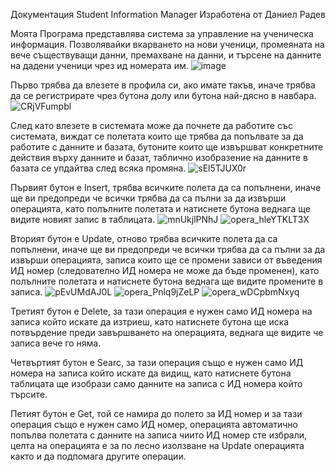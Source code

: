 Документация
Student Information Manager
Изработена от Даниел Радев

Моята Програма представлява система за управление на ученическа информация. Позволявайки вкарването на нови ученици, промеяната на вече съществуващи данни, премахване на данни, и търсене на данните на дадени ученици чрез ид номерата им.
![image](https://user-images.githubusercontent.com/26287242/165495112-f278e3f9-c6d1-4590-b9dd-b0c965a6759d.png)

Първо трябва да влезете в профила си, ако имате такъв, иначе трябва да се регистрирате чрез бутона долу или бутона най-дясно в навбара.
![CRjVFumpbl](https://user-images.githubusercontent.com/26287242/165495502-e8914f4e-9180-4c94-8a6a-cf0b6ce9f0d0.png)

След като влезете в системата може да почнете да работите със системата, виждат се полетата които ще трябва да попълвате за да работите с данните и базата, бутоните които ще извършват конкретните действия върху данните и базат, таблично изобразение на данните в базата се упдайтва след всяка промяна.
![sEl5TJUX0r](https://user-images.githubusercontent.com/26287242/165495610-1dc8f2d3-9ebc-470a-83d9-f0e65e3bd895.png)

Първият бутон е Insert, трябва всичките полета да са попълнени, иначе ще ви предопреди че всички трябва да са пълни за да извърши операцията, като полълните полетата и натиснете бутона веднага ще видите новият запис в таблицата. 
![mnUkjlPNhJ](https://user-images.githubusercontent.com/26287242/165496278-1f0ed228-0a00-4016-8469-2303cb7b6605.png)
![opera_hleYTKLT3X](https://user-images.githubusercontent.com/26287242/165496292-b1adebac-c735-4f12-820c-63f524bc90d1.png)

Вторият бутон е Update, отново трябва всичките полета да са попълнени, иначе ще ви предопреди че всички трябва да са пълни за да извърши операцията, записа които ще се промени зависи от въведения ИД номер (следователно ИД номера не може да бъде променен), като полълните полетата и натиснете бутона веднага ще видите промените в записа.
![pEvUMdAJ0L](https://user-images.githubusercontent.com/26287242/165496646-623c8589-a62e-40a3-8ccf-dd918bad48ae.png)
![opera_Pnlq9jZeLP](https://user-images.githubusercontent.com/26287242/165496660-f2cbcc50-ffc3-4d3a-ab94-e35f55fefcb8.png)
![opera_wDCpbmNxyq](https://user-images.githubusercontent.com/26287242/165496675-80dadb9a-fcfd-42ea-91c4-7f6a47e6d086.png)

Третият бутон е Delete, за тази операция е нужен само ИД номера на записа който искате да изтриеш, като натиснете бутона ще иска потвърдение преди завършването на операцията, веднага ще видите че записа вече го няма.

Четвъртият бутон е Searc, за тази операция също е нужен само ИД номера на записа който искате да видищ, като натиснете бутона таблицата ще изобрази само данните на записа с ИД номера който търсите.

Петият бутон е Get, той се намира до полето за ИД номер и за тази операция също е нужен само ИД номер, операцията автоматично попълва полетата с данните на записа чиито ИД номер сте избрали, целта на операцията е за по лесно изолзване на Update операцията както и да подпомага другите операции.
